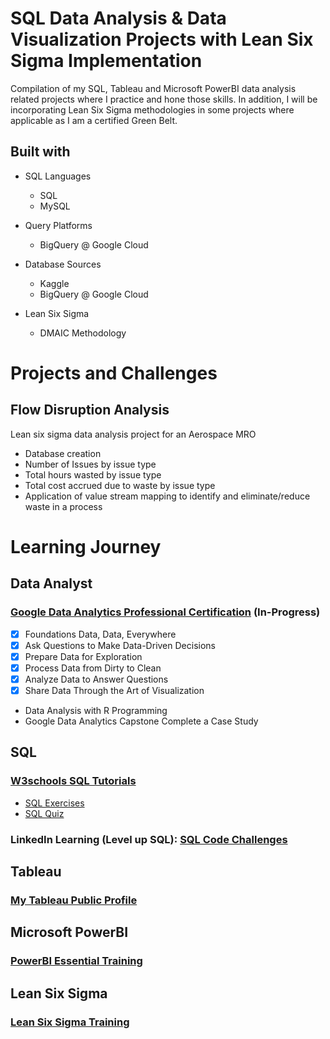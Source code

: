 # SQL Data Analysis & Data Visualization Projects with Lean Six Sigma Implementation
Compilation of my SQL, Tableau and Microsoft PowerBI data analysis related projects where I practice and hone those skills.
In addition, I will be incorporating Lean Six Sigma methodologies in some projects where applicable as I am a certified Green Belt.

## Built with

* SQL Languages
    * SQL
    * MySQL
    
* Query Platforms
    * BigQuery @ Google Cloud

* Database Sources
    * Kaggle
    * BigQuery @ Google Cloud
 
*  Lean Six Sigma
    * DMAIC Methodology

# Projects and Challenges

## Flow Disruption Analysis
Lean six sigma data analysis project for an Aerospace MRO 
* Database creation 
* Number of Issues by issue type
* Total hours wasted by issue type
* Total cost accrued due to waste by issue type
* Application of value stream mapping to identify and eliminate/reduce waste in a process

# Learning Journey

##  Data Analyst

### [Google Data Analytics Professional Certification](https://www.coursera.org/professional-certificates/google-data-analytics) (In-Progress)
* [x] Foundations Data, Data, Everywhere
* [x] Ask Questions to Make Data-Driven Decisions
* [x] Prepare Data for Exploration
* [x] Process Data from Dirty to Clean
* [x] Analyze Data to Answer Questions
* [x] Share Data Through the Art of Visualization
* Data Analysis with R Programming
* Google Data Analytics Capstone Complete a Case Study

## SQL

### [W3schools SQL Tutorials](https://www.w3schools.com/sql/default.asp)
* [SQL Exercises](https://www.w3schools.com/sql/sql_exercises.asp)
* [SQL Quiz](https://www.w3schools.com/sql/sql_quiz.asp)

### LinkedIn Learning (Level up SQL): [SQL Code Challenges](https://www.linkedin.com/learning/level-up-sql/sql-code-challenges?autoplay=true&u=2332706)

## Tableau

### [My Tableau Public Profile](https://public.tableau.com/app/profile/zulhilmi.ariff)

## Microsoft PowerBI

### [PowerBI Essential Training](https://www.linkedin.com/learning/power-bi-essential-training-3/create-rich-interactive-reports-with-power-bi?u=2332706)

## Lean Six Sigma

### [Lean Six Sigma Training](https://www.sixsigmacouncil.org/six-sigma-training-material/)
